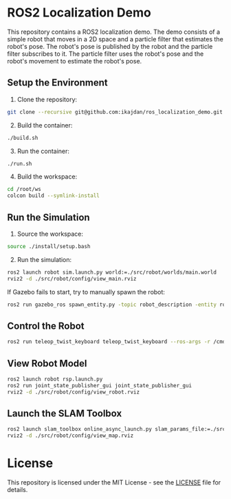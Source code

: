 # ROS2 Localization Demo

This repository contains a ROS2 localization demo. The demo consists of a simple robot that moves in a 2D space and a particle filter that estimates the robot's pose. The robot's pose is published by the robot and the particle filter subscribes to it. The particle filter uses the robot's pose and the robot's movement to estimate the robot's pose.

## Setup the Environment

1. Clone the repository:
```bash
git clone --recursive git@github.com:ikajdan/ros_localization_demo.git
```

2. Build the container:
```bash
./build.sh
```

3. Run the container:
```bash
./run.sh
```

4. Build the workspace:
```bash
cd /root/ws
colcon build --symlink-install
```

## Run the Simulation

1. Source the workspace:
```bash
source ./install/setup.bash
```

2. Run the simulation:
```bash
ros2 launch robot sim.launch.py world:=./src/robot/worlds/main.world
rviz2 -d ./src/robot/config/view_main.rviz
```

If Gazebo fails to start, try to manually spawn the robot:
```bash
ros2 run gazebo_ros spawn_entity.py -topic robot_description -entity robot_name
```

## Control the Robot

```bash
ros2 run teleop_twist_keyboard teleop_twist_keyboard --ros-args -r /cmd_vel:=/diff_cont/cmd_vel_unstamped
```

## View Robot Model

```bash
ros2 launch robot rsp.launch.py
ros2 run joint_state_publisher_gui joint_state_publisher_gui
rviz2 -d ./src/robot/config/view_robot.rviz
```

## Launch the SLAM Toolbox

```bash
ros2 launch slam_toolbox online_async_launch.py slam_params_file:=./src/robot/config/mapper_params_online_async.yaml use_sim_time:=true
rviz2 -d ./src/robot/config/view_map.rviz
```

# License

This repository is licensed under the MIT License - see the [LICENSE](LICENSE) file for details.
